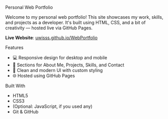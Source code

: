 Personal Web Portfolio

Welcome to my personal web portfolio! This site showcases my work, skills, and projects as a developer. It's built using HTML, CSS, and a bit of creativity — hosted live via GitHub Pages.

**Live Website**: [uwisss.github.io/WebPortfolio](https://uwisss.github.io/WebPortfolio/)


Features

- 💻 Responsive design for desktop and mobile
- 📂 Sections for About Me, Projects, Skills, and Contact
- 🎨 Clean and modern UI with custom styling
- 🌐 Hosted using GitHub Pages


Built With

- HTML5
- CSS3
- (Optional: JavaScript, if you used any)
- Git & GitHub

